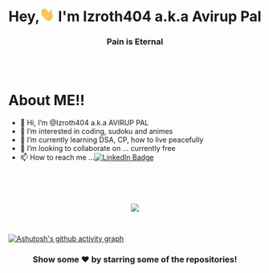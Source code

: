 <h1 align="center">Hey,<img src="https://raw.githubusercontent.com/ABSphreak/ABSphreak/master/gifs/Hi.gif" width="30px"> I'm Izroth404 a.k.a Avirup Pal</a>
 <h3 align="center">Pain is Eternal</h3>
<br>
<br>
<h1>About ME!!</h1>

- 👋 Hi, I’m @Izroth404 a.k.a AVIRUP PAL
- 👀 I’m interested in coding, sudoku and animes
- 🌱 I’m currently learning DSA, CP, how to live peacefully
- 💞️ I’m looking to collaborate on ... currently free
- 📫 How to reach me ...<a href="https://www.linkedin.com/in/avirup-pal-6323b0192/"><img src="https://img.shields.io/badge/-Connect-0077B5?style=social&amp;labelColor=0077B5&amp;logo=LinkedIn&amp;link=https://www.linkedin.com/in/avirup-pal-6323b0192/" alt="LinkedIn Badge"></a>      

<br>

</p>
<br>
<p align="center"><img align="center" src="https://github-readme-stats.vercel.app/api?username=Izroth404&show_icons=true&theme=radical&title_color=fff&icon_color=79ff97&text_color=9f9f9f&bg_color=151515"  /></a> </p>
<br>

[![Ashutosh's github activity graph](https://activity-graph.herokuapp.com/graph?username=Izroth404&theme=dracula)](https://github.com/ashutosh00710/github-readme-activity-graph)
<br>
<div align="center">

### Show some ❤️ by starring some of the repositories!

</div>

<!---
Izroth404/Izroth404 is a ✨ special ✨ repository because its `README.md` (this file) appears on your GitHub profile.
You can click the Preview link to take a look at your changes.

<p align="center"> <img src="https://komarev.com/ghpvc/?username=Izroth404&label=Profile%20views&color=0e75b6&style=flat" alt="Izroth404" /> </p></h1>

--->
